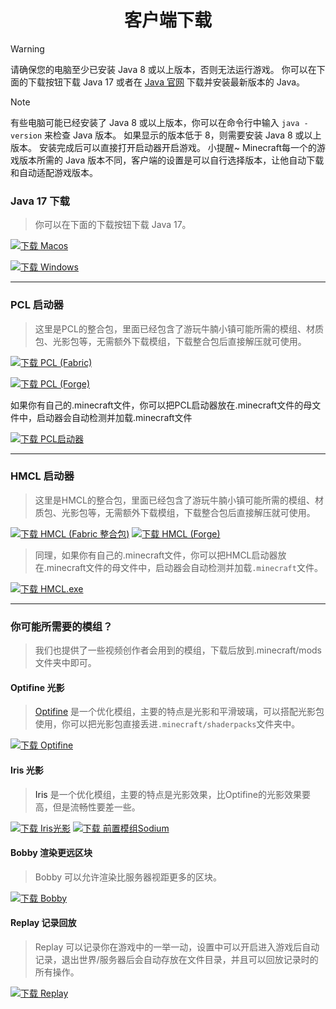 <h1 align="center">客户端下载</h1>

> [!Warning]
>
> 请确保您的电脑至少已安装 Java 8 或以上版本，否则无法运行游戏。
> 你可以在下面的下载按钮下载 Java 17 或者在 [Java 官网](https://www.java.com/zh-CN/) 下载并安装最新版本的 Java。

> [!Note]
> 有些电脑可能已经安装了 Java 8 或以上版本，你可以在命令行中输入 `java -version` 来检查 Java 版本。
> 如果显示的版本低于 8，则需要安装 Java 8 或以上版本。
> 安装完成后可以直接打开启动器开启游戏。
> 小提醒~ Minecraft每一个的游戏版本所需的 Java 版本不同，客户端的设置是可以自行选择版本，让他自动下载和自动适配游戏版本。

### Java 17 下载

> 你可以在下面的下载按钮下载 Java 17。

[![下载 Macos](https://img.shields.io/badge/下载-JDK17%20Macos-gray?style=for-the-badge)](https://drive.google.com/file/d/19Y_bIP1MItBX0KVGbXIWwduAVhHr9GXI/view?usp=drive_link)

[![下载 Windows](https://img.shields.io/badge/下载-JDK17%20Windows-blue?style=for-the-badge)](https://drive.google.com/file/d/11pvGXsjC3VXXZTJs1ImEvWo95EgyDioN/view?usp=drive_link)

---

### PCL 启动器

> 这里是PCL的整合包，里面已经包含了游玩牛腩小镇可能所需的模组、材质包、光影包等，无需额外下载模组，下载整合包后直接解压就可使用。

[![下载 PCL (Fabric)](https://img.shields.io/badge/下载-PCL%20(Fabric)-blue?style=for-the-badge)](https://drive.google.com/file/d/1Gvushs4YB5mpvLLKz700vDTnBSDH5qb-/view?usp=drive_link)

[![下载 PCL (Forge)](https://img.shields.io/badge/下载-PCL%20(Forge)-blue?style=for-the-badge)](https://drive.google.com/file/d/1uqnGvCsbI65oizcxvKoTeW6TRXn0pGMr/view?usp=drive_link)

<p>如果你有自己的.minecraft文件，你可以把PCL启动器放在.minecraft文件的母文件中，启动器会自动检测并加载.minecraft文件</p>

[![下载 PCL启动器](https://img.shields.io/badge/下载-PCL%20启动器-blue?style=for-the-badge)](https://drive.google.com/file/d/1o3Z9s5fg2mY-HGRRY9ciBU86QM0DZzUH/view?usp=drive_link)

---

### HMCL 启动器

> 这里是HMCL的整合包，里面已经包含了游玩牛腩小镇可能所需的模组、材质包、光影包等，无需额外下载模组，下载整合包后直接解压就可使用。

[![下载 HMCL (Fabric 整合包)](https://img.shields.io/badge/下载-HMCL%20(Fabric%20整合包)-green?style=for-the-badge)](../client/HMCL_Fabric整合包.zip)
[![下载 HMCL (Forge)](https://img.shields.io/badge/下载-HMCL%20(Forge)-green?style=for-the-badge)](../client/HMCL_Forge.rar)

> 同理，如果你有自己的.minecraft文件，你可以把HMCL启动器放在.minecraft文件的母文件中，启动器会自动检测并加载`.minecraft`文件。

[![下载 HMCL.exe](https://img.shields.io/badge/下载-HMCL.exe-green?style=for-the-badge)](../client/HMCL.exe)

---

### 你可能所需要的模组？

> 我们也提供了一些视频创作者会用到的模组，下载后放到.minecraft/mods文件夹中即可。

#### Optifine 光影

> <a href="https://optifine.net/home">Optifine</a> 是一个优化模组，主要的特点是光影和平滑玻璃，可以搭配光影包使用，你可以把光影包直接丢进`.minecraft/shaderpacks`文件夹中。

[![下载 Optifine](https://img.shields.io/badge/下载-Optifine-pink?style=for-the-badge)](../mod/OptiFine_1.20.1_HD_U_I6.jar)

#### Iris 光影

> <a herf="https://www.irisshaders.dev/">Iris </a>是一个优化模组，主要的特点是光影效果，比Optifine的光影效果要高，但是流畅性要差一些。

[![下载 Iris光影](https://img.shields.io/badge/下载-Iris-blue?style=for-the-badge)](../mod/Iris.jar)
[![下载 前置模组Sodium](https://img.shields.io/badge/下载-前置模组%20Sodium-red?style=for-the-badge)](../mod/Sodium.jar)

#### Bobby 渲染更远区块

> Bobby 可以允许渲染比服务器视距更多的区块。

[![下载 Bobby](https://img.shields.io/badge/下载-Bobby-red?style=for-the-badge)](../mod/[摄影视距用]bobby-5.0.1.jar)

#### Replay 记录回放

> Replay 可以记录你在游戏中的一举一动，设置中可以开启进入游戏后自动记录，退出世界/服务器后会自动存放在文件目录，并且可以回放记录时的所有操作。

[![下载 Replay](https://img.shields.io/badge/下载-Replay-red?style=for-the-badge)](../mod/[fabric]replaymod-1.20.1-2.6.13.jar)

